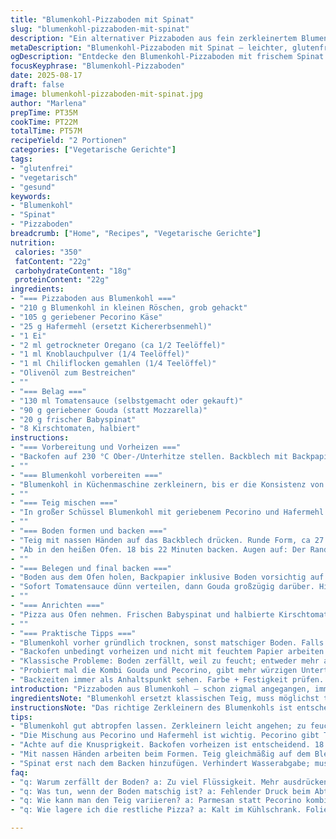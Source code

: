 ```yaml
---
title: "Blumenkohl-Pizzaboden mit Spinat"
slug: "blumenkohl-pizzaboden-mit-spinat"
description: "Ein alternativer Pizzaboden aus fein zerkleinertem Blumenkohl, vermischt mit geriebenem Pecorino statt Parmesan und Kichererbsenmehl ersetzt durch Hafermehl. Der Topping-Mix wird mit einer hausgemachten Tomatensauce, geriebenem Gouda und frischem Babyspinat sowie halbierten Kirschtomaten belegt. Handwerkliche Technik im Umgang mit Feuchtigkeit und Backzeiten sorgt für eine stabile, knusprige Kruste trotz Gemüsebasis. Ideal für Veggie-Fans und glutenfreie Ernährung nach meinen vielen Experimenten. 'Rohmasse' gut ausgepresst – sonst bricht der Boden auseinander beim Backen. Aroma entsteht durch Zutaten und Backen mit hoher Hitze. Wenige Tricks für beste Textur."
metaDescription: "Blumenkohl-Pizzaboden mit Spinat – leichter, glutenfreier Pizzateig, knusprig und aromatisch. Ideal für Veggie-Fans."
ogDescription: "Entdecke den Blumenkohl-Pizzaboden mit frischem Spinat und Gouda. Lecker und glutenfrei, der perfekte Snack."
focusKeyphrase: "Blumenkohl-Pizzaboden"
date: 2025-08-17
draft: false
image: blumenkohl-pizzaboden-mit-spinat.jpg
author: "Marlena"
prepTime: PT35M
cookTime: PT22M
totalTime: PT57M
recipeYield: "2 Portionen"
categories: ["Vegetarische Gerichte"]
tags:
- "glutenfrei"
- "vegetarisch"
- "gesund"
keywords:
- "Blumenkohl"
- "Spinat"
- "Pizzaboden"
breadcrumb: ["Home", "Recipes", "Vegetarische Gerichte"]
nutrition: 
 calories: "350"
 fatContent: "22g"
 carbohydrateContent: "18g"
 proteinContent: "22g"
ingredients:
- "=== Pizzaboden aus Blumenkohl ==="
- "210 g Blumenkohl in kleinen Röschen, grob gehackt"
- "105 g geriebener Pecorino Käse"
- "25 g Hafermehl (ersetzt Kichererbsenmehl)"
- "1 Ei"
- "2 ml getrockneter Oregano (ca 1/2 Teelöffel)"
- "1 ml Knoblauchpulver (1/4 Teelöffel)"
- "1 ml Chiliflocken gemahlen (1/4 Teelöffel)"
- "Olivenöl zum Bestreichen"
- ""
- "=== Belag ==="
- "130 ml Tomatensauce (selbstgemacht oder gekauft)"
- "90 g geriebener Gouda (statt Mozzarella)"
- "20 g frischer Babyspinat"
- "8 Kirschtomaten, halbiert"
instructions:
- "=== Vorbereitung und Vorheizen ==="
- "Backofen auf 230 °C Ober-/Unterhitze stellen. Backblech mit Backpapier auslegen und dünn mit Olivenöl einpinseln. Bodenposition im Ofen wählen – meist die unterste Schiene für Kruste am knusprigsten."
- ""
- "=== Blumenkohl vorbereiten ==="
- "Blumenkohl in Küchenmaschine zerkleinern, bis er die Konsistenz von grobem Couscous hat – Achtung nicht zu fein. Danach in ein sauberes Küchentuch geben und kräftig ausdrücken! Das ist entscheidend, damit der Boden später nicht durchweicht und bricht. Je trockener, desto besser."
- ""
- "=== Teig mischen ==="
- "In großer Schüssel Blumenkohl mit geriebenem Pecorino und Hafermehl vermengen. Ei zugeben, ebenso Oregano, Knoblauchpulver und Chiliflocken. Alles gut mit der Hand durchkneten, bis Masse leicht formbar ist und gleichmäßig verklebt. Sollte noch sehr feucht sein, noch Hafermehl zugeben – aber sparsam, damit Boden nicht trocken wird. Pfeffer frisch mahlen nach Geschmack."
- ""
- "=== Boden formen und backen ==="
- "Teig mit nassen Händen auf das Backblech drücken. Runde Form, ca 27 cm Durchmesser; Höhe etwa 5 mm – nicht dicker. Wichtig: nicht zu dünn, sonst zu trocken und brüchig. Mit Olivenöl oben leicht bepinseln."
- "Ab in den heißen Ofen. 18 bis 22 Minuten backen. Augen auf: Der Rand soll goldbraun werden, Boden ist fest und leicht knusprig. Wenn Boden noch feucht wirkt, lieber 2-3 Minuten verlängern. Öfter hatte ich Probleme, wenn ich zu früh draufgepackt habe."
- ""
- "=== Belegen und final backen ==="
- "Boden aus dem Ofen holen, Backpapier inklusive Boden vorsichtig auf ein Ofengitter ziehen und Gitter auf Backblech setzen, so garen Unterseite gleichmäßig weiter."
- "Sofort Tomatensauce dünn verteilen, dann Gouda großzügig darüber. Hitze muss bleiben, sofort 8 bis 10 Minuten fertig backen. Käse soll schmelzen, aber nicht zu braun werden. Für mehr Geschmack kann man noch frischen Rosmarin unter die Sauce mischen."
- ""
- "=== Anrichten ==="
- "Pizza aus Ofen nehmen. Frischen Babyspinat und halbierte Kirschtomaten verteilen, kurz ziehen lassen während die Hitze leicht sinkt. Spinat bleibt knackig, Tomaten frisch. Aufschneiden und sofort servieren. Pizza wird mit der Zeit feuchter, lieber zügig genießen."
- ""
- "=== Praktische Tipps ==="
- "Blumenkohl vorher gründlich trocknen, sonst matschiger Boden. Falls kein Pecorino verfügbar: Parmesan funktioniert auch, Gouda kann man durch Mozzarella ersetzen. Bei Verträglichkeit Hafermehl verwenden, ansonsten Kichererbsenmehl. Wer will, kann vor Backen Kruste mit etwas Zitronenschale bestreuen, gibt frischen Kick. Gleichmäßiges Backen und nötige Geduld beim Warten auf die goldene Farbe nicht unterschätzen."
- "Backofen unbedingt vorheizen und nicht mit feuchtem Papier arbeiten (sonst wird der Boden nicht kross). Zuvor mal Boden gut backen, kein Belag drauf, wenn unsicher. Bissfestigkeit durch visuelle Kontrolle – Boden leicht elastisch, nicht weich."
- "Klassische Probleme: Boden zerfällt, weil zu feucht; entweder mehr ausdrücken oder etwas mehr Mehl zugeben. Oder Teig zu dünn ausgestreut. Spinat nicht mitbacken, weil er viel Wasser zieht und Boden dabei weicher macht."
- "Probiert mal die Kombi Gouda und Pecorino, gibt mehr würzigen Unterton. Hafermehl bringt nussige Note. Kommt besser als reine Kichererbsenmehl-Variante. Probier was, jede Charge Blumenkohl variiert im Wassergehalt."
- "Backzeiten immer als Anhaltspunkt sehen. Farbe + Festigkeit prüfen. Die Geräusche nach ca 15 Minuten sind unverkennbar: leichtes Knacken und Brutzeln der Kruste. Da greife ich oft mit Spachtel unter, um zu fühlen, ob Boden stabil ist. So vermeidet man speckige Unterseiten. Meist nach 20 Minuten alles in Butter."
introduction: "Pizzaboden aus Blumenkohl – schon zigmal angegangen, immer zu feucht, bröselig oder matschig. Erst mit Hafermehl statt Kichererbsenmehl wurde die Struktur stabiler. Pecorino statt Parmesan sorgt für kräftigen Geschmack. Wichtigste Lehre: Wasser raus, Wasser raus! Am besten mit Küchenmaschine zerkleinern, dann im Tuch pressen, sonst wird die Kruste weich. Knusprige Textur entsteht durch starkes Backen bei hoher Temperatur. Dann Käseschicht drauf und kurz fertig backen, frischer Spinat und Tomaten als Kontrast obendrauf. So bleibt Pizza trotzdem leicht und nicht pampig. Keine Pizza von der Stange, aber wenn man die Tricks kennt, kommt was richtig Gutes raus. Erinnerungen an früher, wenn Kruste immer durchweicht war – jetzt hat man die Kontrolle."
ingredientsNote: "Blumenkohl ersetzt klassischen Teig, muss möglichst trocken sein. Vorteil: glutenfrei, wenig Kohlenhydrate, mehr Gemüse. Hafermehl ist milder als Kichererbsenmehl, bringt bessere Bindung, aber auf Verträglichkeit achten. Pecorino bringt salzige, würzige Tiefe, Parmesan kann verwendet werden, falls nicht da. Gouda als Käsebelag gibt milden Schmelz, kann durch Mozzarella ersetzt werden. Frischer Spinat wird erst nach Backen zugegeben, sonst Wasserabgabe stört Kruste. Tomatensauce ruhig eigenhändig machen, wenig Zucker, Kräuter rein, um wilde Aromen zu vermeiden. Olivenöl für Geschmack, Farbe und verhindert Austrocknung. Neue Geschmacksidee: Zitronenzeste oder Thymian im Boden mischen, bringt frische Kräuternote. Je nach Blumenkohlqualität Bindemittel anpassen."
instructionsNote: "Das richtige Zerkleinern des Blumenkohls ist entscheidend – nicht zu grob, nicht zu fein. Danach den Saft herausdrücken, sonst hält die Kruste nicht. Beim Vermengen mit Käse und Ei auf gleichmäßige Verteilung achten, Handarbeit funktioniert gut. Form auf Backblech exakt und gleichmäßig ausstreichen, zügig arbeiten bevor Masse auswässert. Optisch sollte die Kruste goldbraun werden, Ränder leicht knusprig. Das Geräusch des leichten Knisterns und der Duft des gebackenen Käse geben Hinweise zum perfekten Zeitpunkt. Nach erstmaligem Backen sofort belegen und fertig backen, da aufbewahrte Kruste schnell weicher wird. Tipps wie das Verlegen auf Gitter mit Backblech vermeiden feuchte Stellen. Ständige Kontrolle spart enttäuschende Ergebnisse. Kürzen oder Verlängern der Backzeit je nach Ofen möglich, immer Auge drauf."
tips:
- "Blumenkohl gut abtropfen lassen. Zerkleinern leicht angehen; zu feucht macht die Kruste weich. Ein Küchentuch hilft, den Wassergehalt zu reduzieren."
- "Die Mischung aus Pecorino und Hafermehl ist wichtig. Pecorino gibt Tiefe, Hafermehl hilft der Bindung. Zuerst gut vermengen, dann das Ei zugeben."
- "Achte auf die Knusprigkeit. Backofen vorheizen ist entscheidend. 18 bis 22 Minuten, dann ist die Farbe goldbraun. Auf den Rand schauen."
- "Mit nassen Händen arbeiten beim Formen. Teig gleichmäßig auf dem Blech verteilen – Höhenunterschiede führen zu ungleichmäßiger Garung."
- "Spinat erst nach dem Backen hinzufügen. Verhindert Wasserabgabe; muss knackig bleiben. Tomaten auch parallel dazu auflegen, frisch und aromatisch."
faq:
- "q: Warum zerfällt der Boden? a: Zu viel Flüssigkeit. Mehr ausdrücken oder Hafermehl hinzufügen. Reste von Nässe sind kritische Punkte."
- "q: Was tun, wenn der Boden matschig ist? a: Fehlender Druck beim Abtropfen. Gehe mehr auf die Textur ein. Zu dünn gespielt beim Ausrollen?"
- "q: Wie kann man den Teig variieren? a: Parmesan statt Pecorino kombinieren. Gouda gerne auch mit Mozzarella mischen. Beaucoup Möglichkeiten."
- "q: Wie lagere ich die restliche Pizza? a: Kalt im Kühlschrank. Folie drüber – bleibt einige Tage gut. Aufwärmen im Ofen sorgt für Crunch."

---
```

